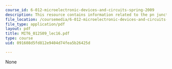 ```yaml
---
course_id: 6-012-microelectronic-devices-and-circuits-spring-2009
description: This resource contains information related to the pn junction diode .
file_location: /coursemedia/6-012-microelectronic-devices-and-circuits-spring-2009/091608d5fd812e9404d74fea5b26425d_MIT6_012S09_lec16.pdf
file_type: application/pdf
layout: pdf
title: MIT6_012S09_lec16.pdf
type: course
uid: 091608d5fd812e9404d74fea5b26425d

---
```

None
